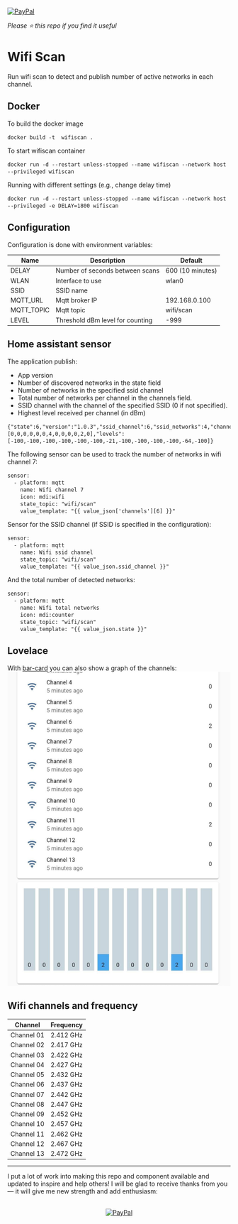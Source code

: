 <p align="left"><br>
<a href="https://paypal.me/eyalco1967?locale.x=he_IL" target="_blank"><img src="http://khrolenok.ru/support_paypal.png" alt="PayPal" width="250" height="48"></a>
</p>

*Please :star: this repo if you find it useful*

# Wifi Scan

Run wifi scan to detect and publish number of active networks in each channel.

## Docker

To build the docker image

```
docker build -t  wifiscan .
```

To start wifiscan container

```
docker run -d --restart unless-stopped --name wifiscan --network host --privileged wifiscan
```

Running with different settings (e.g., change delay time)

```
docker run -d --restart unless-stopped --name wifiscan --network host --privileged -e DELAY=1800 wifiscan
```

## Configuration

Configuration is done with environment variables:

Name | Description | Default
---|---|---
DELAY | Number of seconds between scans | 600 (10 minutes)
WLAN | Interface to use | wlan0
SSID | SSID name | 
MQTT_URL | Mqtt broker IP | 192.168.0.100
MQTT_TOPIC | Mqtt topic | wifi/scan
LEVEL | Threshold dBm level for counting | -999

## Home assistant sensor

The application publish:

  - App version
  - Number of discovered networks in the state field
  - Number of networks in the specified ssid channel
  - Total number of networks per channel in the channels field.
  - SSID channel with the channel of the specified SSID (0 if not specified).
  - Highest level received per channel (in dBm)

```
{"state":6,"version":"1.0.3","ssid_channel":6,"ssid_networks":4,"channels":[0,0,0,0,0,0,4,0,0,0,0,2,0],"levels":[-100,-100,-100,-100,-100,-100,-21,-100,-100,-100,-100,-64,-100]}
```

The following sensor can be used to track the number of networks in wifi channel 7:

```
sensor:
  - platform: mqtt
    name: Wifi channel 7
    icon: mdi:wifi
    state_topic: "wifi/scan"
    value_template: "{{ value_json['channels'][6] }}"
```

Sensor for the SSID channel (if SSID is specified in the configuration):

```
sensor:
  - platform: mqtt
    name: Wifi ssid channel
    state_topic: "wifi/scan"
    value_template: "{{ value_json.ssid_channel }}"
```

And the total number of detected networks:

```
sensor:
  - platform: mqtt
    name: Wifi total networks
    icon: mdi:counter
    state_topic: "wifi/scan"
    value_template: "{{ value_json.state }}"
```

## Lovelace

With [bar-card](https://github.com/custom-cards/bar-card) you can also show a graph of the channels:
![Channels](./bar.jpg)

## Wifi channels and frequency

Channel | Frequency
---|---
Channel 01 | 2.412 GHz
Channel 02 | 2.417 GHz
Channel 03 | 2.422 GHz
Channel 04 | 2.427 GHz
Channel 05 | 2.432 GHz
Channel 06 | 2.437 GHz
Channel 07 | 2.442 GHz
Channel 08 | 2.447 GHz
Channel 09 | 2.452 GHz
Channel 10 | 2.457 GHz
Channel 11 | 2.462 GHz
Channel 12 | 2.467 GHz
Channel 13 | 2.472 GHz
---

I put a lot of work into making this repo and component available and updated to inspire and help others! I will be glad to receive thanks from you — it will give me new strength and add enthusiasm:
<p align="center"><br>
<a href="https://paypal.me/eyalco1967?locale.x=he_IL" target="_blank"><img src="http://khrolenok.ru/support_paypal.png" alt="PayPal" width="250" height="48"></a>
</p>
